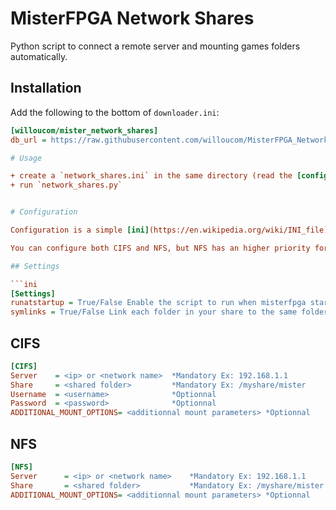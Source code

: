 # MisterFPGA Network Shares

Python script to connect a remote server and mounting games folders automatically.

## Installation

Add the following to the bottom of `downloader.ini`:

```ini
[willoucom/mister_network_shares]
db_url = https://raw.githubusercontent.com/willoucom/MisterFPGA_Network_Shares/db/db.json.zip

# Usage

+ create a `network_shares.ini` in the same directory (read the [configuration](#configuration) section of the readme)
+ run `network_shares.py`


# Configuration

Configuration is a simple [ini](https://en.wikipedia.org/wiki/INI_file) file with sections.

You can configure both CIFS and NFS, but NFS has an higher priority for symlinks.

## Settings

```ini
[Settings]
runatstartup = True/False Enable the script to run when misterfpga starts.
symlinks = True/False Link each folder in your share to the same folder in games.
```

## CIFS

```ini
[CIFS]
Server    = <ip> or <network name>  *Mandatory Ex: 192.168.1.1
Share     = <shared folder>         *Mandatory Ex: /myshare/mister
Username  = <username>              *Optionnal
Password  = <password>              *Optionnal
ADDITIONAL_MOUNT_OPTIONS= <additionnal mount parameters> *Optionnal
```

## NFS

```ini
[NFS]
Server      = <ip> or <network name>    *Mandatory Ex: 192.168.1.1
Share       = <shared folder>           *Mandatory Ex: /myshare/mister
ADDITIONAL_MOUNT_OPTIONS= <additionnal mount parameters> *Optionnal
```

